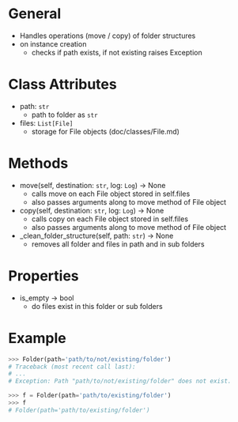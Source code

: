 # General
- Handles operations (move / copy) of folder structures
- on instance creation
  - checks if path exists, if not existing raises Exception


# Class Attributes
- path: `str`
  - path to folder as `str`
- files: `List[File]`
  - storage for File objects (doc/classes/File.md)


# Methods
- move(self, destination: `str`, log: `Log`) -> None
  - calls move on each File object stored in self.files
  - also passes arguments along to move method of File object
- copy(self, destination: `str`, log: `Log`) -> None
  - calls copy on each File object stored in self.files
  - also passes arguments along to move method of File object
- _clean_folder_structure(self, path: `str`) -> None
  - removes all folder and files in path and in sub folders


# Properties
- is_empty -> bool
  - do files exist in this folder or sub folders



# Example
```py
>>> Folder(path='path/to/not/existing/folder')
# Traceback (most recent call last):
# ...
# Exception: Path "path/to/not/existing/folder" does not exist.

>>> f = Folder(path='path/to/existing/folder')
>>> f
# Folder(path='path/to/existing/folder')
```